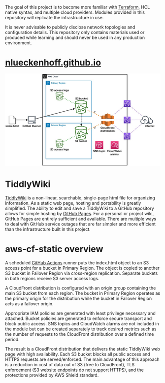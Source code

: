 The goal of this project is to become more familiar with [Terraform](https://www.terraform.io/), HCL native syntax, and multiple cloud providers. Modules provided in this repository will replicate the infrastructure in use.

It is never advisable to publicly disclose network topologies and configuration details. This repository only contains materials used or produced while learning and should never be used in any production environment.

# [nlueckenhoff.github.io](https://nlueckenhoff.github.io)
![alt text](./wiki-topology.jpg "nlueckenhoff.github.io")

# TiddlyWiki
[TiddlyWiki](https://tiddlywiki.com/) is a non-linear, searchable, single-page html file for organizing information. As a static web page, hosting and portability is greatly simplified. The ability to edit and save a TiddlyWiki to a GitHub repository allows for simple hosting by [GitHub Pages](https://pages.github.com/). For a personal or project wiki, GitHub Pages are entirely sufficient and available. There are multiple ways to deal with GitHub service outages that are far simpler and more efficient than the infrastructure built in this project.

# aws-cf-static overview
A scheduled [GitHub Actions](https://github.com/features/actions) runner puts the index.html object to an S3 access point for a bucket in Primary Region. The object is copied to another S3 bucket in Failover Region via cross-region replication. Separate buckets in both regions receive S3 server access logs.

A CloudFront distribution is configured with an origin group containing the main S3 bucket from each region. The bucket in Primary Region operates as the primary origin for the distribution while the bucket in Failover Region acts as a failover origin.

Appropriate IAM policies are generated with least privilege necessary and attached. Bucket policies are generated to enforce secure transport and block public access. SNS topics and CloudWatch alarms are not included in the module but can be created separately to track desired metrics such as the number of requests to the CloudFront distribution over a defined time period.

The result is a CloudFront distribution that delivers the static TiddlyWiki web page with high availability. Each S3 bucket blocks all public access and HTTPS requests are served/enforced. The main advantage of this approach is a reduction in cost of data out of S3 (free to CloudFront), TLS enforcement (S3 website endpoints do not support HTTPS), and the protections provided by AWS Shield standard.
